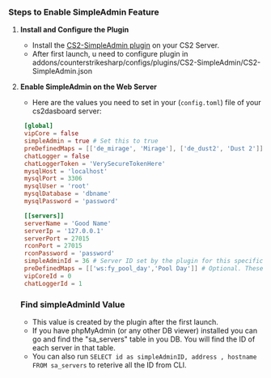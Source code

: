 ### Steps to Enable SimpleAdmin Feature

1. **Install and Configure the Plugin**

   - Install the [CS2-SimpleAdmin plugin](https://github.com/daffyyyy/CS2-SimpleAdmin) on your CS2 Server.
   - After first launch, u need to configure plugin in addons/counterstrikesharp/configs/plugins/CS2-SimpleAdmin/CS2-SimpleAdmin.json

2. **Enable SimpleAdmin on the Web Server**

   - Here are the values you need to set in your (`config.toml`) file of your cs2dasboard server:

   ```toml
    [global]
    vipCore = false
    simpleAdmin = true # Set this to true
    preDefinedMaps = [['de_mirage', 'Mirage'], ['de_dust2', 'Dust 2']] # Optional. These values are used in a quick switch dropdown
    chatLogger = false
    chatLoggerToken = 'VerySecureTokenHere'
    mysqlHost = 'localhost'
    mysqlPort = 3306
    mysqlUser = 'root'
    mysqlDatabase = 'dbname'
    mysqlPassword = 'password'

    [[servers]]
    serverName = 'Good Name'
    serverIp = '127.0.0.1'
    serverPort = 27015
    rconPort = 27015
    rconPassword = 'password'
    simpleAdminId = 36 # Server ID set by the plugin for this specific server. Read below for more info
    preDefinedMaps = [['ws:fy_pool_day','Pool Day']] # Optional. These values are used in a quick switch dropdown
    vipCoreId = 0
    chatLoggerId = 1
   ```

   ### Find simpleAdminId Value

   - This value is created by the plugin after the first launch.
   - If you have phpMyAdmin (or any other DB viewer) installed you can go and find the "sa_servers" table in you DB. You will find the ID of each server in that table.
   - You can also run `SELECT id as simpleAdminID, address , hostname  FROM sa_servers` to reterive all the ID from CLI.
